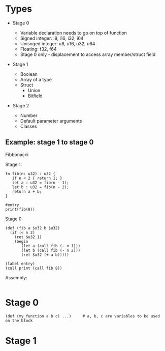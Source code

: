 # Types

* Stage 0
  * Variable declaration needs to go on top of function
  * Signed integer: i8, i16, i32, i64
  * Unisnged integer: u8, u16, u32, u64
  * Floating: f32, f64
  * Stage 0 only - displacement to access array member/struct field

* Stage 1
  * Boolean
  * Array of a type
  * Struct
     * Union
     * Bitfield

* Stage 2
   * Number
   * Default parameter arguments
   * Classes
 
## Example: stage 1 to stage 0

Fibbonacci

Stage 1:
```
fn fib(n: u32) : u32 {
   if n < 2 { return 1; }
   let a : u32 = fib(n - 1);
   let b : u32 = fib(n - 2);
   return a + b;
}

#entry
print(fib(8))
```

Stage 0:
```
(def (fib a $u32 b $u32)
  (if (< n 2)
    (ret $u32 1)
    (begin
       (let a (call fib (- n 1)))
       (let b (call fib (- n 2)))
       (ret $u32 (+ a b)))))

(label entry)
(call print (call fib 8))
```

Assembly:
```

```

# Stage 0

```
(def (my_function a b c) ...)     # a, b, c are variables to be used on the block

```

# Stage 1

